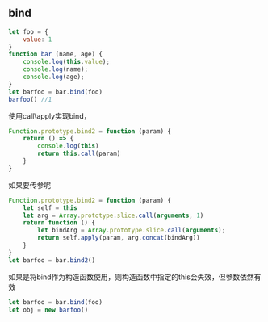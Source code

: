 ## bind
```javascript
let foo = {
    value: 1
}
function bar (name, age) {
    console.log(this.value);
    console.log(name);
    console.log(age);
}
let barfoo = bar.bind(foo)
barfoo() //1
```
使用call\apply实现bind，
```javascript
Function.prototype.bind2 = function (param) {
    return () => {
        console.log(this)
        return this.call(param)
    }
}
```
如果要传参呢
```javascript
Function.prototype.bind2 = function (param) {
    let self = this
    let arg = Array.prototype.slice.call(arguments, 1)
    return function () {
        let bindArg = Array.prototype.slice.call(arguments);
        return self.apply(param, arg.concat(bindArg))
    }
}
let barfoo = bar.bind2()
```
如果是将bind作为构造函数使用，则构造函数中指定的this会失效，但参数依然有效
```javascript
let barfoo = bar.bind(foo)
let obj = new barfoo()
```